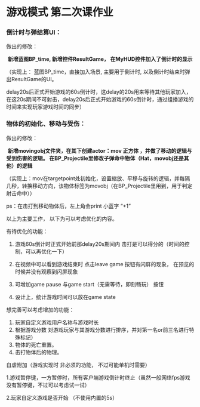 # 游戏模式  第二次课作业

### 倒计时与弹结算UI：

做出的修改：

​			 **新增蓝图BP_time, 新增控件ResultGame， 在MyHUD控件加入了倒计时的显示**



  （实现上： 蓝图BP_time，直接加入场景, 主要用于倒计时, 以及倒计时结束时弹出ResultGame的UI。

delay20s后正式开始游戏的60s倒计时，这delay的20s用来等待其他玩家加入，在这20s期间不可射击，delay20s后正式开始游戏的60s倒计时，通过组播游戏的时间来实现玩家游戏时间的同步）





### 物体的初始化、移动与受伤：

做出的修改：

​			**新增movingobj文件夹，在其下创建actor：mov   正方体 ，并做了移动的逻辑与受到伤害的逻辑。 在BP_Projectile里修改子弹命中物体（Hat，movobj还是其他）的逻辑** 



（实现上：mov在targetpoint处初始化，设置缩放、平移与旋转的逻辑，并每隔几秒，转换移动方向，该物体标签为movobj（在BP_Projectile里用到，用于判定射击命中））

ps：在击打到移动物体后，左上角会print 小蓝字   “+1”







以上为主要工作， 以下为可以考虑优化的内容。



有待优化的功能：

1. 游戏60s倒计时正式开始前那delay20s期间内 击打是可以得分的（时间的控制，可以再优化一下）

2. 在视频中可以看到游戏结束时 点击leave game 按钮有闪屏的现象，  在预览的时候并没有观察到闪屏现象

3. 可增加game pause 与game start（无需等待，即刻畅玩） 按钮 

4. 设计上，统计游戏时间可以放在game state

   

想完善可以考虑增加的功能：

1. 玩家自定义游戏用户名称与游戏时长
2. 根据游戏分数 对游戏玩家与其游戏分数进行排序，并对第一名or前三名进行特殊标记）
3. 物体的死亡重置。
4. 击打物体后的物理。















自虐附加（游戏实现时 非必须的功能，  不过可能单机时需要）

1.游戏暂停键，一方暂停时，所有客户端游戏倒计时终止（虽然一般网络fps游戏没有暂停键，不过可以考虑试一试）

2.玩家自定义游戏是否开始 （不使用内置的5s）